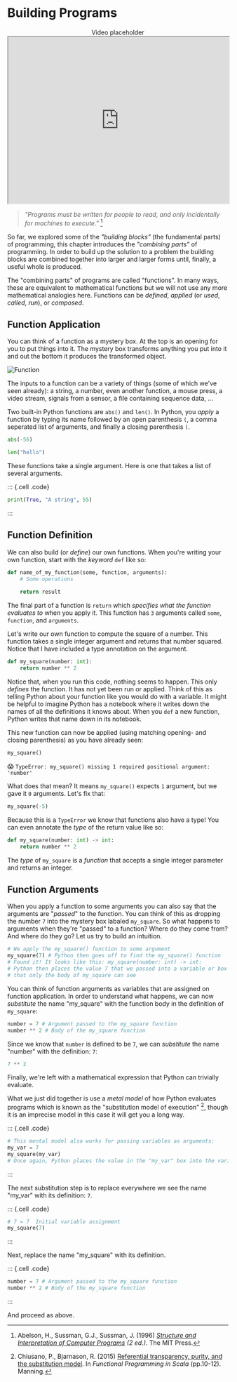 # Building Programs

<div style="display:flex; align-items:center; justify-content:center; width:100%;">
Video placeholder
</div>

<iframe style="width: 100%; height:380px; position:sticky; top:30px" src="https://pyodide.org/en/stable/console.html"></iframe>

> _"Programs must be written for people to read, and only incidentally for machines to execute."_ [^1]

So far, we explored some of the _"building blocks"_ (the fundamental parts) of programming, this
chapter introduces the _"combining parts"_ of programming. In order to build up the solution to
a problem the building blocks are combined together into larger and larger forms until,
finally, a useful whole is produced.

The "combining parts" of programs are called "functions". In many ways, these are equivalent to
mathematical functions but we will not use any more mathematical analogies here. Functions can
be _defined_, _applied_ (or _used_, _called_, _run_), or _composed_.


## Function Application

You can think of a function as a mystery box. At the top is an opening for you to put things into it.
The mystery box transforms anything you put into it and out the bottom it produces the transformed
object.

![Function](https://upload.wikimedia.org/wikipedia/commons/thumb/3/3b/Function_machine2.svg/191px-Function_machine2.svg.png)

The inputs to a function can be a variety of things (some of which we've seen already): a string,
a number, even another function, a mouse press, a video stream, signals from a sensor, a file
containing sequence data, ...

Two built-in Python functions are `abs()` and `len()`. In Python, you _apply_ a function
by typing its name followed by an open parenthesis `(`, a comma seperated list of arguments,
and finally a closing parenthesis `)`.

```python
abs(-56)
```

```python
len("hello")
```

These functions take a single argument. Here is one that takes a list of several arguments.

::: {.cell .code}
```python
print(True, "A string", 55)
```
:::


## Function Definition

We can also build (or _define_) our own functions. When you're writing your own function, start
with the _keyword_ `def` like so:

```python
def name_of_my_function(some, function, arguments):
    # Some operations
    
    return result
```

The final part of a function is `return` which _specifies what the function evaluates to_ when
you apply it. This function has `3` arguments called `some`, `function`, and `arguments`. 

Let's write our own function to compute the square of a number. This function takes a single
integer argument and returns that number squared. Notice that I have included a type annotation
on the argument.

```python
def my_square(number: int):
    return number ** 2
```

Notice that, when you run this code, nothing seems to happen. This only _defines_ the function.
It has not yet been run or applied. Think of this as telling Python about your function like you
would do with a variable. It might be helpful to imagine Python has a notebook where it writes
down the names of all the definitions it knows about. When you `def` a new function, Python writes
that name down in its notebook.

This new function can now be applied (using matching opening- and closing parenthesis) as you have
already seen:

```python
my_square()
```

😱 `TypeError: my_square() missing 1 required positional argument: 'number'`

What does that mean? It means `my_square()` expects `1` argument, but we gave it `0` arguments.
Let's fix that:

```python
my_square(-5)
```

Because this is a `TypeError` we know that functions also have a type! You can even annotate the
_type_ of the return value like so:

```python
def my_square(number: int) -> int:
    return number ** 2
```

The _type_ of `my_square` is a _function_ that accepts a single integer parameter and returns an integer.

## Function Arguments

When you apply a function to some arguments you can also say that the arguments are "_passed_" to
the function. You can think of this as dropping the number `7` into the mystery box labaled
`my_square`. So what happens to arguments when they're "passed" to a function? Where do they come
from? And where do they go? Let us try to build an intuition.

```python
# We apply the my_square() function to some argument
my_square(7) # Python then goes off to find the my_square() function
# Found it! It looks like this: my_square(number: int) -> int:
# Python then places the value 7 that we passed into a variable or box called number
# that only the body of my_square can see
```

You can think of function arguments as variables that are assigned on function application.
In order to understand what happens, we can now _substitute_ the name "my_square" with
the function body in the definition of `my_square`:

```python
number = 7 # Argument passed to the my_square function
number ** 2 # Body of the my_square function
```

Since we know that `number` is defined to be `7`, we can _substitute_ the name "number" with
the definition: `7`:

```python
7 ** 2
```

Finally, we're left with a mathematical expression that Python can trivially evaluate.


What we just did together is use a _metal model_ of how Python evaluates programs which is known as
the "substitution model of execution" [^2], though it is an imprecise model in this case it will get
you a long way.

::: {.cell .code}
```python
# This mental model also works for passing variables as arguments:
my_var = 7
my_square(my_var)
# Once again, Python places the value in the "my_var" box into the variable or box called nnumber.
```
:::

The next substitution step is to replace everywhere we see the name "my_var" with its definition: `7`.

::: {.cell .code}
```python
# 7 = 7  Initial variable assignment
my_square(7)
```
:::

Next, replace the name "my_square" with its definition.

::: {.cell .code}
```python
number = 7 # Argument passed to the my_square function
number ** 2 # Body of the my_square function
```
:::

And proceed as above.

[^1]: Abelson, H., Sussman, G.J., Sussman, J. (1996) _[Structure and Interpretation of Computer Programs](https://mitpress.mit.edu/sites/default/files/sicp/full-text/book/book.html) (2 ed.)_. The MIT Press.

[^2]: Chiusano, P., Bjarnason, R. (2015) [Referential transparency, purity, and the substitution model](https://livebook.manning.com/book/functional-programming-in-scala/chapter-1/52). In _Functional Programming in Scala_ (pp.10-12). Manning.
